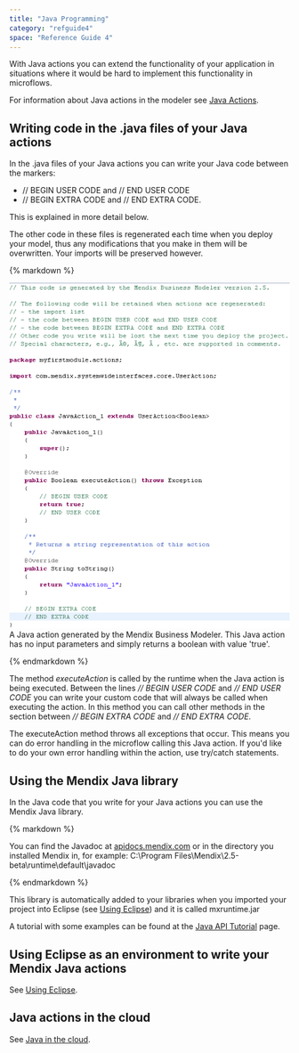 ```yaml
---
title: "Java Programming"
category: "refguide4"
space: "Reference Guide 4"
---
```

With Java actions you can extend the functionality of your application in situations where it would be hard to implement this functionality in microflows.

For information about Java actions in the modeler see [Java Actions](https://world.mendix.com/display/refguide4/Java+Actions).

## Writing code in the .java files of your Java actions

In the .java files of your Java actions you can write your Java code between the markers:

*   // BEGIN USER CODE and // END USER CODE
*   // BEGIN EXTRA CODE and // END EXTRA CODE.

This is explained in more detail below.

The other code in these files is regenerated each time when you deploy your model, thus any modifications that you make in them will be overwritten. Your imports will be preserved however.

<div class="alert alert-info">{% markdown %}

![](attachments/819203/917584.png)
A Java action generated by the Mendix Business Modeler. This Java action has no input parameters and simply returns a boolean with value 'true'.

{% endmarkdown %}</div>

The method _executeAction_ is called by the runtime when the Java action is being executed. Between the lines _// BEGIN USER CODE_ and _// END USER CODE_ you can write your custom code that will always be called when executing the action. In this method you can call other methods in the section between _// BEGIN EXTRA CODE_ and _// END EXTRA CODE_.

The executeAction method throws all exceptions that occur. This means you can do error handling in the microflow calling this Java action. If you'd like to do your own error handling within the action, use try/catch statements.

## Using the Mendix Java library

In the Java code that you write for your Java actions you can use the Mendix Java library.

<div class="alert alert-info">{% markdown %}

You can find the Javadoc at [apidocs.mendix.com](http://apidocs.mendix.com/4/runtime/) or in the directory you installed Mendix in, for example: C:\Program Files\Mendix\2.5-beta\runtime\default\javadoc

{% endmarkdown %}</div>

This library is automatically added to your libraries when you imported your project into Eclipse (see [Using Eclipse](Using+Eclipse)) and it is called mxruntime.jar

A tutorial with some examples can be found at the [Java API Tutorial](https://world.mendix.com/display/howto40/Java+API+Tutorial) page.

## Using Eclipse as an environment to write your Mendix Java actions

See [Using Eclipse](Using+Eclipse).

## Java actions in the cloud

See [Java in the cloud](Java+in+the+Cloud).